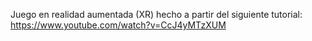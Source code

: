 Juego en realidad aumentada (XR) hecho a partir del siguiente tutorial: https://www.youtube.com/watch?v=CcJ4yMTzXUM
 
